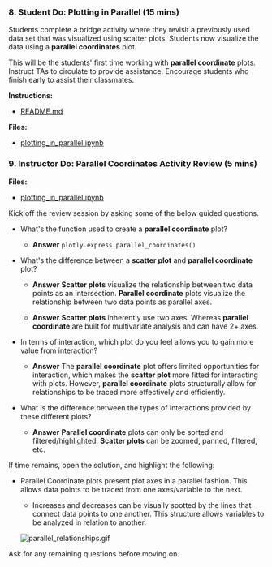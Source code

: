 ### 8. Student Do: Plotting in Parallel (15 mins)

Students complete a bridge activity where they revisit a previously used data set that was visualized using scatter plots. Students now visualize the data using a **parallel coordinates** plot.

This will be the students' first time working with **parallel coordinate** plots. Instruct TAs to circulate to provide assistance. Encourage students who finish early to assist their classmates.

**Instructions:**

* [README.md](Activities/08-Stu_Parallel_Coordinates/README.md)

**Files:**

* [plotting_in_parallel.ipynb](Activities/08-Stu_Parallel_Coordinates/Unsolved/Core/plotting_in_parallel.ipynb)

### 9. Instructor Do: Parallel Coordinates Activity Review (5 mins)

**Files:**

* [plotting_in_parallel.ipynb](Activities/08-Stu_Parallel_Coordinates/Solved/Core/plotting_in_parallel.ipynb)

Kick off the review session by asking some of the below guided questions.

* What's the function used to create a **parallel coordinate** plot?

  * **Answer** `plotly.express.parallel_coordinates()`

* What's the difference between a **scatter plot** and **parallel coordinate** plot?

  * **Answer** **Scatter plots** visualize the relationship between two data points as an intersection. **Parallel coordinate** plots visualize the relationship between two data points as parallel axes.

  * **Answer** **Scatter plots** inherently use two axes. Whereas **parallel coordinate** are built for multivariate analysis and can have 2+ axes.

* In terms of interaction, which plot do you feel allows you to gain more value from interaction?

  * **Answer** The **parallel coordinate** plot offers limited opportunities for interaction, which makes the **scatter plot** more fitted for interacting with plots. However, **parallel coordinate** plots structurally allow for relationships to be traced more effectively and efficiently.

* What is the difference between the types of interactions provided by these different plots?

  * **Answer** **Parallel coordinate** plots can only be sorted and filtered/highlighted. **Scatter plots** can be zoomed, panned, filtered, etc.

If time remains, open the solution, and highlight the following:

* Parallel Coordinate plots present plot axes in a parallel fashion. This allows data points to be traced from one axes/variable to the next.

  * Increases and decreases can be visually spotted by the lines that connect data points to one another. This structure allows variables to be analyzed in relation to another.

  ![parallel_relationships.gif](Images/parallel_relationships.gif)

Ask for any remaining questions before moving on.
